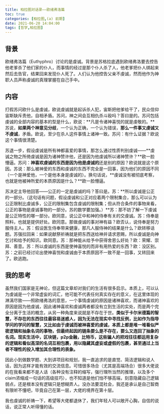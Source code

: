 ```yaml
---
title: 柏拉图对话录——欧绪弗洛篇
toc: true
categories: [柏拉图,(a) 前期]
date: 2021-06-20 14:04:00
tags: [哲学,柏拉图]
---
```


## 背景
欧绪弗洛篇（Euthyphro）讨论的是虔诚。背景是苏格拉底遇到欧绪弗洛要去控告他老爹杀了他们家的仆人，而事情的经过是那个仆人杀了人，他老爹把仆人绑起来然后去告官，结果回来发现仆人死了。人们认为他控告父亲不虔诚，然而他作为神职人员声称虔诚的真理掌握在自己手中。

## 内容
打假苏问欧什么是虔诚，欧说虔诚就是起诉杀人犯，宙斯把他爹给干了，民众信仰宙斯缺斥责他，自相矛盾。苏问，神之间会互相仇杀斗殴吗？答曰是的。苏问包括虔诚的全部内容的基本的型是什么，欧说：**凡是令诸神喜悦的就是虔敬的。**苏说，**如果两个神意见分歧**，一个认为正确，一个认为错误，**那么一件事又虔诚又不虔诚**，矛盾。欧说，至少在杀人这件事情上诸神一致。苏问：有什么证据？欧说这个事情很清楚。

苏退一步，假设虔诚是所有神都喜爱的事情，那怎么通过性质判别虔诚——**虔诚之物之所倚虔诚是因为诸神赞许他，还是因为他虔诚所以诸神赞许？**欧一脸懵逼。苏问：**神喜欢虔诚的东西是因为他是虔诚的**还是别的原因？欧说就是这个原因。苏说：那么被神爱的东西和虔诚的东西不完全是一回事，因为他们的原因不同（一个是神爱他，一个是他本身是虔诚的）。换句话说，**虔诚没有被彻底考察，也就是他被神所爱的本质原因是什么？**欧一脸懵逼。

苏决定主导他回答——公正的一定是虔诚的吗？答曰是。苏：**所以虔诚是公正的一部分。（这句话有问题，假设虔诚和公正对应着两个限制集合，那么可以认为公正限制比虔诚多，公正的限制集包含虔诚的限制集；但从符合条件的事物来看，公正的事物是虔诚事物的一部分。苏的数学要加强。）**苏：那不妨了解一下虔诚是公正特性的哪一部分。欧同意，说公正中和神的侍奉有关的交虔诚。苏：侍奉是照料，也就是提供好处。欧同意。那做虔诚的事对神有益？欧否认，说侍奉是努力服侍主人。苏：假设医生侍奉带来健康，那凡人服侍神的结果是什么？欧转移话题。苏强拉回来：如果说献祭祈祷就是把东西送给神并请求恩赐，所以虔诚是向神乞讨和给予的知识。欧同意。苏：那神能从给予中获得舍恩么好处？欧：荣耀、崇拜、善意。苏：所以虔诚的东西是使神喜悦的而非有用热爱的东西？欧：没区别。苏：之前已经讨论出使神喜悦和虔诚由于本质原因不一致不是一回事，又转回来了。欧逃跑。

## 我的思考
虽然我们国家是无神论，但这篇文章却对我们的生活有很多启示。本质上，可以认为虔诚是一个非常虚妄的词汇，他可能不代表任何真实存在的意义，在这里体现的淋漓尽致——照欧绪弗洛的意思，一个事情虔诚的原因是诸神喜欢，而诸神喜欢的原因是因为他虔诚，因此诸神喜欢和虔诚两者都没有立到生活的实处，而是两个完全分离于生活的概念，从另一种角度来说就是不存在于世。**类似于卡尔米德篇的智慧，不存在的东西往往最容易迷惑人，因为无法在现实中寻找反例，比如作为指导学问的学问的智慧，又比如由于虔诚而被神喜爱的虔诚，本质上都是堆一堆看似严密逻辑和抽象名词的事物，但最终起因的链条要么是不存在，要么又连回了抽象的名词。现实生活中，区块链，p2p金融，比特币，这些骗人的把戏往往都运用复杂的逻辑和看似高深的名词互相包裹，用以隐藏其虚妄或虚假的包裹，甚至通过上当者不理性的投入增加其合理性的表象。**

因此小到做数学题、大到讲项目和规划，我一直追求的是直觉、简洁逻辑和说人话，因为这样才能有效的交流信息。可惜很多场合（尤其是高端场合）很多大佬说的在我看来都不是人话（各种没有注释的缩写，强行理所当然的推理，以及多个claim浓缩成一句话的高级技巧），也不知道是他们怕不够高端，刻意隐藏自己逻辑弱点，还是根本没有逻辑只是想糊弄人。没办法要混社会，我还是承认是自己智商有限听不懂吧，毕竟自己在第一层，大佬的境界在第十层。

我也虔诚的祈祷一下，希望等大佬都退休了，我们年轻人可以敞开心胸，自信的说话，说正常人听得懂的话。
